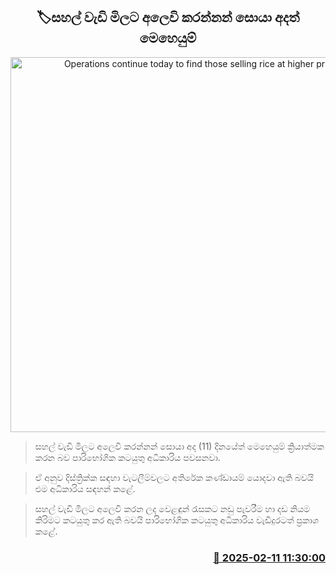 <p align='center'><b><h2 align='center' title='Operations continue today to find those selling rice at higher prices'>🏷සහල් වැඩි මිලට අලෙවි කරන්නන් සොයා අදත් මෙහෙයුම්</h2></b></p>
<p align='center'><img src='https://helakuru.sgp1.cdn.digitaloceanspaces.com/esana/images/lib/ricenew[1].jpg' width='600' alt='Operations continue today to find those selling rice at higher prices'></p>

> සහල් වැඩි මිලට අලෙවි කරන්නන් සොයා අද (11) දිනයේත් මෙහෙයුම් ක්‍රියාත්මක කරන බව පාරිභෝගික කටයුතු අධිකාරිය පවසනවා.

> ඒ අනුව දිස්ත්‍රික්ක සඳහා වැටලීම්වලට අතිරේක කණ්ඩායම් යොදවා ඇති බවයි එම අධිකාරිය සඳහන් කළේ.

> සහල් වැඩි මිලට අලෙවි කරන ලද වෙළඳුන් රැසකට නඩු පැවරීම හා දඩ නියම කිරිමට කටයුතු කර ඇති බවයි පාරිභෝගික කටයුතු අධිකාරිය වැඩිදුරටත් ප්‍රකාශ කළේ. 



<h3 align='right'><a href='https://www.helakuru.lk/esana/p/107371/'>📅 2025-02-11 11:30:00</a></h3>
